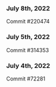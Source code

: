 ### July 8th, 2022

Commit #220474

### July 5th, 2022

Commit #314353


### July 4th, 2022

Commit #72281
